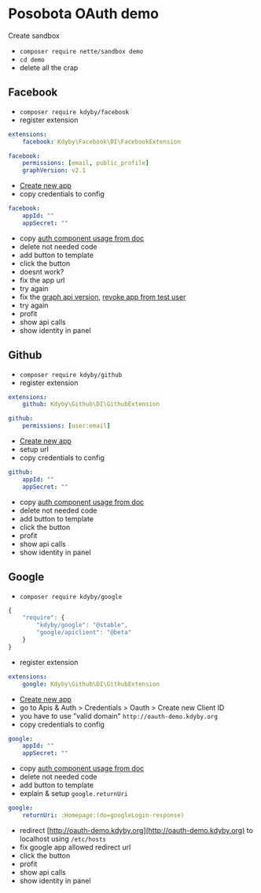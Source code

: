 # Posobota OAuth demo

Create sandbox

- `composer require nette/sandbox demo`
- `cd demo`
- delete all the crap



## Facebook

- `composer require kdyby/facebook`
- register extension

```yml
extensions:
	facebook: Kdyby\Facebook\DI\FacebookExtension

facebook:
	permissions: [email, public_profile]
	graphVersion: v2.1
```

- [Create new app](https://developers.facebook.com/apps/)
- copy credentials to config


```yml
facebook:
	appId: ""
	appSecret: ""
```

- copy [auth component usage from doc](https://github.com/Kdyby/Facebook/blob/master/docs/en/index.md#authentication)
- delete not needed code
- add button to template
- click the button
- doesnt work?
- fix the app url
- try again
- fix the [graph api version](https://github.com/fprochazka/posobota-demo-oauth/blob/master/www/images/fb-upgrade-notice.png), [revoke app from test user](https://www.facebook.com/settings?tab=applications)
- try again
- profit
- show api calls
- show identity in panel



## Github

- `composer require kdyby/github`
- register extension

```yml
extensions:
	github: Kdyby\Github\DI\GithubExtension

github:
	permissions: [user:email]
```

- [Create new app](https://github.com/settings/applications/new)
- setup url
- copy credentials to config

```yml
github:
	appId: ""
	appSecret: ""
```

- copy [auth component usage from doc](https://github.com/Kdyby/Github/blob/master/docs/en/index.md#authentication)
- delete not needed code
- add button to template
- click the button
- profit
- show api calls
- show identity in panel



## Google

- `composer require kdyby/google`


```js
{
	"require": {
		"kdyby/google": "@stable",
		"google/apiclient": "@beta"
	}
}
```

- register extension

```yml
extensions:
	google: Kdyby\Github\DI\GithubExtension
```

- [Create new app](https://console.developers.google.com/project)
- go to Apis & Auth > Credentials > Oauth > Create new Client ID
- you have to use "valid domain" `http://oauth-demo.kdyby.org`
- copy credentials to config

```yml
google:
	appId: ""
	appSecret: ""
```

- copy [auth component usage from doc](https://github.com/Kdyby/Google/blob/master/docs/en/index.md#authentication)
- delete not needed code
- add button to template
- explain & setup `google.returnUri`

```yml
google:
	returnUri: :Homepage:(do=googleLogin-response)
```

- redirect [http://oauth-demo.kdyby.org](http://oauth-demo.kdyby.org) to localhost using `/etc/hosts`
- fix google app allowed redirect url
- click the button
- profit
- show api calls
- show identity in panel
